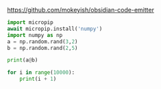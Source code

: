 https://github.com/mokeyish/obsidian-code-emitter

```Python
import micropip
await micropip.install('numpy')  
import numpy as np
a = np.random.rand(3,2)
b = np.random.rand(2,5)

print(a@b)
```

```Python
for i in range(10000):
    print(i + 1)
```